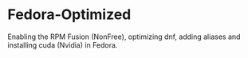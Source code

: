 # Fedora-Optimized
Enabling the RPM Fusion (NonFree), optimizing dnf, adding aliases and installing cuda (Nvidia) in Fedora.

